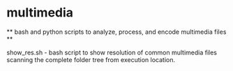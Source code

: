 # multimedia
** bash and python scripts to analyze, process, and encode multimedia files **

show_res.sh - bash script to show resolution of common multimedia files scanning the complete folder tree from execution location. 
